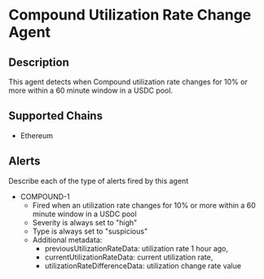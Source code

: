 # Compound Utilization Rate Change Agent

## Description

This agent detects when Compound utilization rate changes for 10% or more within a 60 minute window in a USDC pool.

## Supported Chains

- Ethereum

## Alerts

Describe each of the type of alerts fired by this agent

- COMPOUND-1
  - Fired when an utilization rate changes for 10% or more within a 60 minute window in a USDC pool
  - Severity is always set to "high"
  - Type is always set to "suspicious"
  - Additional metadata:
    - previousUtilizationRateData: utilization rate 1 hour ago,
    - currentUtilizationRateData: current utilization rate,
    - utilizationRateDifferenceData: utilization change rate value
